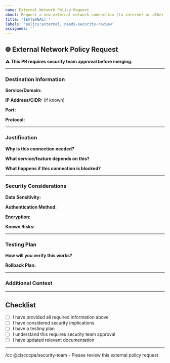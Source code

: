 ```yaml
---
name: External Network Policy Request
about: Request a new external network connection (to internet or other namespaces)
title: '[EXTERNAL] '
labels: 'policy:external, needs-security-review'
assignees: ''
---
```


## 🌐 External Network Policy Request

**⚠️ This PR requires security team approval before merging.**

---

### Destination Information

**Service/Domain:**
<!-- Example: api.stripe.com, api.github.com, external-namespace.svc.cluster.local -->

**IP Address/CIDR:** (if known)
<!-- Example: 8.8.8.8/32, 10.0.0.0/16 -->

**Port:**
<!-- Example: 443, 8080 -->

**Protocol:**
<!-- Example: TCP, UDP, HTTP, HTTPS -->

---

### Justification

**Why is this connection needed?**
<!-- Explain the business/technical reason for this external connection -->

**What service/feature depends on this?**
<!-- Example: Payment processing, OAuth authentication, External API integration -->

**What happens if this connection is blocked?**
<!-- Describe the impact -->

---

### Security Considerations

**Data Sensitivity:**
<!-- What kind of data will be transmitted? (e.g., PII, financial, public) -->

**Authentication Method:**
<!-- How will your app authenticate to the external service? (e.g., API key, OAuth, mTLS) -->

**Encryption:**
<!-- Is the connection encrypted? (e.g., TLS 1.2+, HTTPS only) -->

**Known Risks:**
<!-- Any security concerns or risks you're aware of? -->

---

### Testing Plan

**How will you verify this works?**
<!-- Describe your testing approach -->

**Rollback Plan:**
<!-- What if something goes wrong? -->

---

### Additional Context

<!-- Add any other context, screenshots, or documentation links -->

---

## Checklist

- [ ] I have provided all required information above
- [ ] I have considered security implications
- [ ] I have a testing plan
- [ ] I understand this requires security team approval
- [ ] I have updated relevant documentation

---

/cc @ciscocpa/security-team - Please review this external policy request

